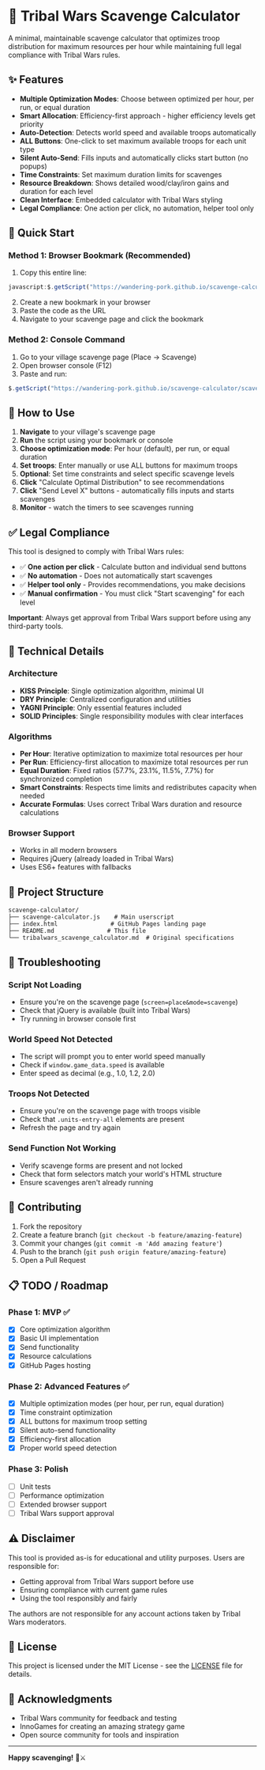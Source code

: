 # 🏹 Tribal Wars Scavenge Calculator

A minimal, maintainable scavenge calculator that optimizes troop distribution for maximum resources per hour while maintaining full legal compliance with Tribal Wars rules.

## ✨ Features

- **Multiple Optimization Modes**: Choose between optimized per hour, per run, or equal duration
- **Smart Allocation**: Efficiency-first approach - higher efficiency levels get priority
- **Auto-Detection**: Detects world speed and available troops automatically
- **ALL Buttons**: One-click to set maximum available troops for each unit type
- **Silent Auto-Send**: Fills inputs and automatically clicks start button (no popups)
- **Time Constraints**: Set maximum duration limits for scavenges
- **Resource Breakdown**: Shows detailed wood/clay/iron gains and duration for each level
- **Clean Interface**: Embedded calculator with Tribal Wars styling
- **Legal Compliance**: One action per click, no automation, helper tool only

## 🚀 Quick Start

### Method 1: Browser Bookmark (Recommended)
1. Copy this entire line:
```javascript
javascript:$.getScript("https://wandering-pork.github.io/scavenge-calculator/scavenge-calculator.js")
```
2. Create a new bookmark in your browser
3. Paste the code as the URL
4. Navigate to your scavenge page and click the bookmark

### Method 2: Console Command
1. Go to your village scavenge page (Place → Scavenge)
2. Open browser console (F12)
3. Paste and run:
```javascript
$.getScript("https://wandering-pork.github.io/scavenge-calculator/scavenge-calculator.js")
```

## 📖 How to Use

1. **Navigate** to your village's scavenge page
2. **Run** the script using your bookmark or console
3. **Choose optimization mode**: Per hour (default), per run, or equal duration
4. **Set troops**: Enter manually or use ALL buttons for maximum troops
5. **Optional**: Set time constraints and select specific scavenge levels
6. **Click** "Calculate Optimal Distribution" to see recommendations
7. **Click** "Send Level X" buttons - automatically fills inputs and starts scavenges
8. **Monitor** - watch the timers to see scavenges running

## ✅ Legal Compliance

This tool is designed to comply with Tribal Wars rules:

- ✅ **One action per click** - Calculate button and individual send buttons
- ✅ **No automation** - Does not automatically start scavenges
- ✅ **Helper tool only** - Provides recommendations, you make decisions
- ✅ **Manual confirmation** - You must click "Start scavenging" for each level

**Important**: Always get approval from Tribal Wars support before using any third-party tools.

## 🔧 Technical Details

### Architecture
- **KISS Principle**: Single optimization algorithm, minimal UI
- **DRY Principle**: Centralized configuration and utilities
- **YAGNI Principle**: Only essential features included
- **SOLID Principles**: Single responsibility modules with clear interfaces

### Algorithms
- **Per Hour**: Iterative optimization to maximize total resources per hour
- **Per Run**: Efficiency-first allocation to maximize total resources per run
- **Equal Duration**: Fixed ratios (57.7%, 23.1%, 11.5%, 7.7%) for synchronized completion
- **Smart Constraints**: Respects time limits and redistributes capacity when needed
- **Accurate Formulas**: Uses correct Tribal Wars duration and resource calculations

### Browser Support
- Works in all modern browsers
- Requires jQuery (already loaded in Tribal Wars)
- Uses ES6+ features with fallbacks

## 📁 Project Structure

```
scavenge-calculator/
├── scavenge-calculator.js    # Main userscript
├── index.html               # GitHub Pages landing page
├── README.md               # This file
└── tribalwars_scavenge_calculator.md  # Original specifications
```

## 🐛 Troubleshooting

### Script Not Loading
- Ensure you're on the scavenge page (`screen=place&mode=scavenge`)
- Check that jQuery is available (built into Tribal Wars)
- Try running in browser console first

### World Speed Not Detected
- The script will prompt you to enter world speed manually
- Check if `window.game_data.speed` is available
- Enter speed as decimal (e.g., 1.0, 1.2, 2.0)

### Troops Not Detected
- Ensure you're on the scavenge page with troops visible
- Check that `.units-entry-all` elements are present
- Refresh the page and try again

### Send Function Not Working
- Verify scavenge forms are present and not locked
- Check that form selectors match your world's HTML structure
- Ensure scavenges aren't already running

## 🤝 Contributing

1. Fork the repository
2. Create a feature branch (`git checkout -b feature/amazing-feature`)
3. Commit your changes (`git commit -m 'Add amazing feature'`)
4. Push to the branch (`git push origin feature/amazing-feature`)
5. Open a Pull Request

## 📋 TODO / Roadmap

### Phase 1: MVP ✅
- [x] Core optimization algorithm
- [x] Basic UI implementation
- [x] Send functionality
- [x] Resource calculations
- [x] GitHub Pages hosting

### Phase 2: Advanced Features ✅
- [x] Multiple optimization modes (per hour, per run, equal duration)
- [x] Time constraint optimization
- [x] ALL buttons for maximum troop setting
- [x] Silent auto-send functionality
- [x] Efficiency-first allocation
- [x] Proper world speed detection

### Phase 3: Polish
- [ ] Unit tests
- [ ] Performance optimization
- [ ] Extended browser support
- [ ] Tribal Wars support approval

## ⚠️ Disclaimer

This tool is provided as-is for educational and utility purposes. Users are responsible for:
- Getting approval from Tribal Wars support before use
- Ensuring compliance with current game rules
- Using the tool responsibly and fairly

The authors are not responsible for any account actions taken by Tribal Wars moderators.

## 📄 License

This project is licensed under the MIT License - see the [LICENSE](LICENSE) file for details.

## 🙏 Acknowledgments

- Tribal Wars community for feedback and testing
- InnoGames for creating an amazing strategy game
- Open source community for tools and inspiration

---

**Happy scavenging!** 🏹⚔️
